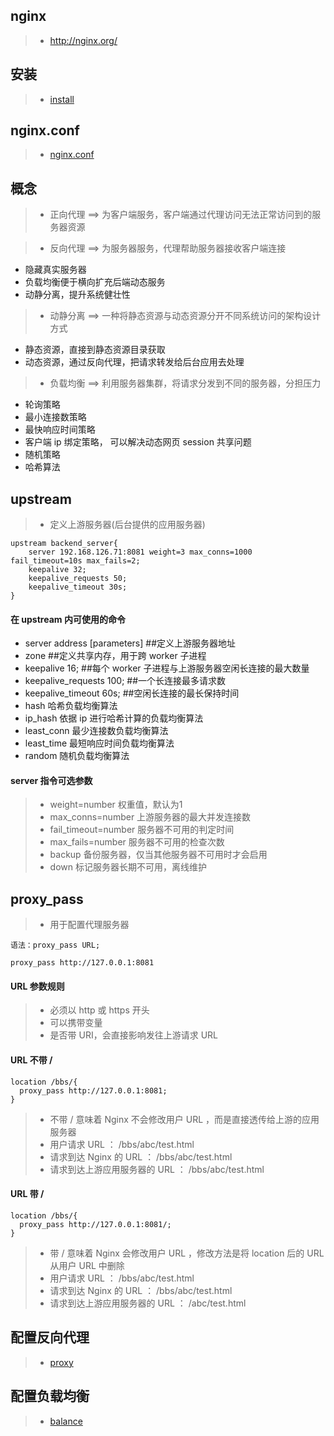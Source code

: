 ## nginx
>- http://nginx.org/

## 安装
>- [install](./README.install.md)

## nginx.conf
>- [nginx.conf](./README.nginx.conf.md)

## 概念
>- 正向代理 ==> 为客户端服务，客户端通过代理访问无法正常访问到的服务器资源

>- 反向代理 ==> 为服务器服务，代理帮助服务器接收客户端连接
* 隐藏真实服务器
* 负载均衡便于横向扩充后端动态服务
* 动静分离，提升系统健壮性

>- 动静分离 ==> 一种将静态资源与动态资源分开不同系统访问的架构设计方式
* 静态资源，直接到静态资源目录获取
* 动态资源，通过反向代理，把请求转发给后台应用去处理

>- 负载均衡 ==> 利用服务器集群，将请求分发到不同的服务器，分担压力
* 轮询策略
* 最小连接数策略
* 最快响应时间策略
* 客户端 ip 绑定策略， 可以解决动态网页 session 共享问题
* 随机策略
* 哈希算法

## upstream
>- 定义上游服务器(后台提供的应用服务器)

```
upstream backend_server{
	server 192.168.126.71:8081 weight=3 max_conns=1000 fail_timeout=10s max_fails=2;
	keepalive 32;
	keepalive_requests 50;
	keepalive_timeout 30s;
}
```

#### 在 upstream 内可使用的命令
* server address [parameters]  ##定义上游服务器地址 
* zone  ##定义共享内存，用于跨 worker 子进程
* keepalive 16; ##每个 worker 子进程与上游服务器空闲长连接的最大数量
* keepalive_requests 100; ##一个长连接最多请求数
* keepalive_timeout 60s; ##空闲长连接的最长保持时间
* hash 哈希负载均衡算法
* ip_hash 依据 ip 进行哈希计算的负载均衡算法
* least_conn 最少连接数负载均衡算法
* least_time 最短响应时间负载均衡算法
* random 随机负载均衡算法

#### server 指令可选参数
>- weight=number 权重值，默认为1 
>- max_conns=number 上游服务器的最大并发连接数
>- fail_timeout=number 服务器不可用的判定时间
>- max_fails=number 服务器不可用的检查次数
>- backup 备份服务器，仅当其他服务器不可用时才会启用
>- down 标记服务器长期不可用，离线维护


## proxy_pass 
>- 用于配置代理服务器

```
语法：proxy_pass URL;

proxy_pass http://127.0.0.1:8081
```
 
#### URL 参数规则
>- 必须以 http 或 https 开头
>- 可以携带变量
>- 是否带 URI，会直接影响发往上游请求 URL

#### URL 不带 /
```
location /bbs/{
  proxy_pass http://127.0.0.1:8081;
}

``` 
>- 不带 / 意味着 Nginx 不会修改用户 URL ，而是直接透传给上游的应用服务器
>- 用户请求 URL ： /bbs/abc/test.html
>- 请求到达 Nginx 的 URL ： /bbs/abc/test.html 
>- 请求到达上游应用服务器的 URL ： /bbs/abc/test.html 

#### URL 带 /
```
location /bbs/{
  proxy_pass http://127.0.0.1:8081/;
}
```

>- 带 / 意味着 Nginx 会修改用户 URL ，修改方法是将 location 后的 URL 从用户 URL 中删除
>- 用户请求 URL ： /bbs/abc/test.html
>- 请求到达 Nginx 的 URL ： /bbs/abc/test.html 
>- 请求到达上游应用服务器的 URL ： /abc/test.html

## 配置反向代理
>- [proxy](./README.proxy.md)

## 配置负载均衡
>- [balance](./README.balance.md)
